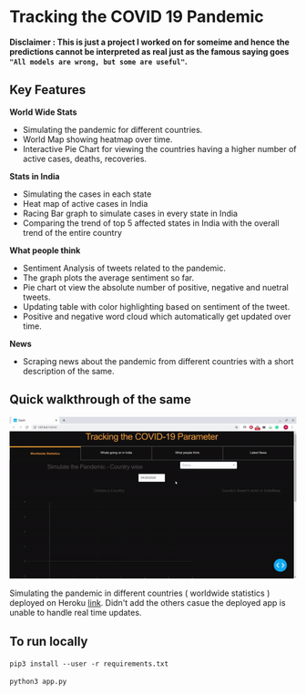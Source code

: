 # Tracking the COVID 19 Pandemic 

**Disclaimer : This is just a project I worked on for someime and hence the predictions cannot be interpreted as real just as the famous saying goes ```"All models are wrong, but some are useful"```.**

## Key Features

**World Wide Stats**

- Simulating the pandemic for different countries. 
- World Map showing heatmap over time.
- Interactive Pie Chart for viewing the countries having a higher number of active cases, deaths, recoveries.
  
**Stats in India**

- Simulating the cases in each state
- Heat map of active cases in India
- Racing Bar graph to simulate cases in every state in India
- Comparing the trend of top 5 affected states in India with the overall trend of the entire country

**What people think**

- Sentiment Analysis of tweets related to the pandemic.
- The graph plots the average sentiment so far.
- Pie chart ot view the absolute number of positive, negative and nuetral tweets.
- Updating table with color highlighting based on sentiment of the tweet.
- Positive and negative word cloud which automatically get updated over time.

**News**

- Scraping news about the pandemic from different countries with a short description of the same.


## Quick walkthrough of the same

![dashboard](data/dashboard.gif)

Simulating the pandemic in different countries ( worldwide statistics ) deployed on Heroku [link](https://covid-19-forecast.herokuapp.com). Didn't add the others casue the deployed app is unable to handle real time updates.

## To run locally

```pip3 install --user -r requirements.txt```

```python3 app.py```

